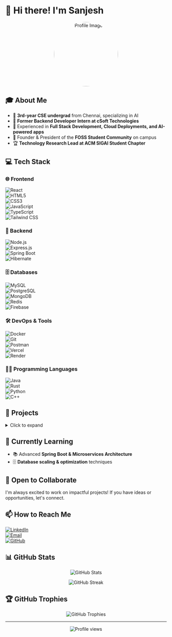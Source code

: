 # 👋 Hi there! I'm Sanjesh  

<p align="center">
  <img src="https://github.com/user-attachments/assets/338b4e6f-52f6-49af-abab-847feedd6515" alt="Profile Image" width="200" height="200" style="border-radius: 50%">
</p>

## 🎓 About Me  
- 🏫 **3rd-year CSE undergrad** from Chennai, specializing in AI  
- 💼 **Former Backend Developer Intern at cSoft Technologies**  
- 🚀 Experienced in **Full Stack Development, Cloud Deployments, and AI-powered apps**  
- 🎯 Founder & President of the **FOSS Student Community** on campus  
- 🏆 **Technology Research Lead at ACM SIGAI Student Chapter**  

## 💻 Tech Stack  

### 🌐 Frontend  
![React](https://img.shields.io/badge/-React-61DAFB?style=flat-square&logo=react&logoColor=black)  
![HTML5](https://img.shields.io/badge/-HTML5-E34F26?style=flat-square&logo=html5&logoColor=white)  
![CSS3](https://img.shields.io/badge/-CSS3-1572B6?style=flat-square&logo=css3)  
![JavaScript](https://img.shields.io/badge/-JavaScript-F7DF1E?style=flat-square&logo=javascript&logoColor=black)  
![TypeScript](https://img.shields.io/badge/-TypeScript-3178C6?style=flat-square&logo=typescript&logoColor=white)  
![Tailwind CSS](https://img.shields.io/badge/-Tailwind_CSS-38B2AC?style=flat-square&logo=tailwind-css&logoColor=white)  

### 🔧 Backend  
![Node.js](https://img.shields.io/badge/-Node.js-339933?style=flat-square&logo=node.js&logoColor=white)  
![Express.js](https://img.shields.io/badge/-Express.js-000000?style=flat-square&logo=express&logoColor=white)  
![Spring Boot](https://img.shields.io/badge/-Spring_Boot-6DB33F?style=flat-square&logo=spring&logoColor=white)  
![Hibernate](https://img.shields.io/badge/-Hibernate-59666C?style=flat-square&logo=hibernate&logoColor=white)  

### 🗄️ Databases  
![MySQL](https://img.shields.io/badge/-MySQL-4479A1?style=flat-square&logo=mysql&logoColor=white)  
![PostgreSQL](https://img.shields.io/badge/-PostgreSQL-336791?style=flat-square&logo=postgresql&logoColor=white)  
![MongoDB](https://img.shields.io/badge/-MongoDB-47A248?style=flat-square&logo=mongodb&logoColor=white)  
![Redis](https://img.shields.io/badge/-Redis-DC382D?style=flat-square&logo=redis&logoColor=white)  
![Firebase](https://img.shields.io/badge/-Firebase-FFCA28?style=flat-square&logo=firebase&logoColor=black)  

### 🛠️ DevOps & Tools  
![Docker](https://img.shields.io/badge/-Docker-2496ED?style=flat-square&logo=docker&logoColor=white)  
![Git](https://img.shields.io/badge/-Git-F05032?style=flat-square&logo=git&logoColor=white)  
![Postman](https://img.shields.io/badge/-Postman-FF6C37?style=flat-square&logo=postman&logoColor=white)  
![Vercel](https://img.shields.io/badge/-Vercel-000000?style=flat-square&logo=vercel&logoColor=white)  
![Render](https://img.shields.io/badge/-Render-46E3B7?style=flat-square&logo=render&logoColor=black)  

### 👨‍💻 Programming Languages  
![Java](https://img.shields.io/badge/-Java-007396?style=flat-square&logo=java&logoColor=white)  
![Rust](https://img.shields.io/badge/-Rust-000000?style=flat-square&logo=rust&logoColor=white)  
![Python](https://img.shields.io/badge/-Python-3776AB?style=flat-square&logo=python&logoColor=white)  
![C++](https://img.shields.io/badge/-C++-00599C?style=flat-square&logo=c%2B%2B&logoColor=white)  

## 🚀 Projects  
<details>
  <summary>Click to expand</summary>
  
  ### ☁️ Nimbus CI – Automated Cloud Deployment Platform  
  - Developed a **Vercel-like CI/CD** platform automating **GitHub repository deployments**  
  - **Reduced deployment time by 85%**, achieving sub-10s speeds using **Redis Message Queues**  
  - **Cut infrastructure costs by 25%** leveraging **AWS S3 & Redis Caching**  
  - Built a real-time SPA using **React, Node.js, and Express**  

  ### 📸 BubbleShare – Lossless Photo Sharing App  
  - Built a **high-performance PWA** using **ReactJS, Node.js, Express, PostgreSQL, and Redis**  
  - **Reduced storage costs by 80%** via expiry queues and **Google Drive API**  
  - **Converted to a native Android app** using **Google Bubblewrap**  
  - **Deployed on Vercel & Render** for efficient scaling  

  ### 🎥 YouNote – AI-Powered YouTube Note-Taking App  
  - **Extracts transcripts** using **unofficial YouTube API** and **Google GenAI**  
  - **Chat with video context** for smart summarization  
  - Hosted on **Vercel & Firebase**  

  ### 🏥 Healthscore Chatbot – Backend APIs for Hospitals (Internship)  
  - Designed **Spring Boot APIs**, reducing **hospital operation time by 30%**  
  - Managed large patient datasets in **MySQL**, improving system reliability  
  - **Optimized workflows by 40%**, ensuring faster patient-doctor interactions  

</details>  

## 🌱 Currently Learning  
- 📚 Advanced **Spring Boot & Microservices Architecture**  
- 🗄️ **Database scaling & optimization** techniques  

## 🤝 Open to Collaborate  
I'm always excited to work on impactful projects! If you have ideas or opportunities, let's connect.  

## 📫 How to Reach Me  
[![LinkedIn](https://img.shields.io/badge/-LinkedIn-0077B5?style=flat-square&logo=linkedin&logoColor=white)](https://www.linkedin.com/in/sanjesh-ramesh/)  
[![Email](https://img.shields.io/badge/-Email-D14836?style=flat-square&logo=gmail&logoColor=white)](mailto:sanjeshrg9@gmail.com)  
[![GitHub](https://img.shields.io/badge/-GitHub-181717?style=flat-square&logo=github&logoColor=white)](https://github.com/sanjesh17)  

## 📊 GitHub Stats  
<p align="center">
  <img src="https://github-readme-stats.vercel.app/api?username=sanjesh17&show_icons=true&theme=radical" alt="GitHub Stats" />
</p>

<p align="center">
  <img src="https://github-readme-streak-stats.herokuapp.com/?user=sanjesh17&theme=radical" alt="GitHub Streak" />
</p>

## 🏆 GitHub Trophies  
<p align="center">
  <img src="https://github-profile-trophy.vercel.app/?username=sanjesh17&theme=darkhub&column=7" alt="GitHub Trophies" />
</p>

---

<p align="center">
  <img src="https://komarev.com/ghpvc/?username=sanjesh17&color=blueviolet" alt="Profile views" />
</p>
